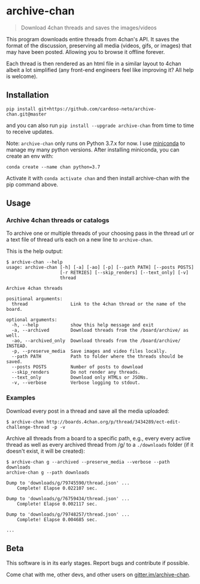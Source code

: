 # archive-chan
> Download 4chan threads and saves the images/videos

This program downloads entire threads from 4chan's API.
It saves the format of the discussion, preserving all media (videos, gifs, or images) that may have been posted.
Allowing you to browse it offline forever. 

Each thread is then rendered as an html file in a similar layout to 4chan albeit a lot simplified (any front-end engineers feel like improving it? All help is welcome).

## Installation

`pip install git+https://github.com/cardoso-neto/archive-chan.git@master`

and you can also run `pip install --upgrade archive-chan` from time to time to receive updates.

Note:
`archive-chan` only runs on Python 3.7.x for now.
I use [miniconda](https://docs.conda.io/projects/conda/en/latest/user-guide/install/linux.html) to manage my many python versions.
After installing miniconda, you can create an env with:

`conda create --name chan python=3.7`

Activate it with `conda activate chan` and then install archive-chan with the pip command above.

## Usage

### Archive 4chan threads or catalogs

To archive one or multiple threads of your choosing pass in the thread url or a text file of thread urls each on a new line to `archive-chan`.

This is the help output:
```
$ archive-chan --help
usage: archive-chan [-h] [-a] [-ao] [-p] [--path PATH] [--posts POSTS]
                    [-r RETRIES] [--skip_renders] [--text_only] [-v]
                    thread

Archive 4chan threads

positional arguments:
  thread                Link to the 4chan thread or the name of the board.

optional arguments:
  -h, --help            show this help message and exit
  -a, --archived        Download threads from the /board/archive/ as well.
  -ao, --archived_only  Download threads from the /board/archive/ INSTEAD.
  -p, --preserve_media  Save images and video files locally.
  --path PATH           Path to folder where the threads should be saved.
  --posts POSTS         Number of posts to download
  --skip_renders        Do not render any threads.
  --text_only           Download only HTMLs or JSONs.
  -v, --verbose         Verbose logging to stdout.
```

### Examples

Download every post in a thread and save all the media uploaded:
```
$ archive-chan http://boards.4chan.org/p/thread/3434289/ect-edit-challenge-thread -p -v
```

Archive all threads from a board to a specific path, e.g., every every active thread as well as every archived thread from /g/ to a `./downloads` folder (if it doesn't exist, it will be created):
```
$ archive-chan g --archived --preserve_media --verbose --path downloads
archive-chan g --path downloads

Dump to 'downloads/g/79745590/thread.json' ...
    Complete! Elapse 0.022107 sec.

Dump to 'downloads/g/76759434/thread.json' ...
    Complete! Elapse 0.002117 sec.

Dump to 'downloads/g/79748257/thread.json' ...
    Complete! Elapse 0.004685 sec.

...
```

## Beta

This software is in its early stages.
Report bugs and contribute if possible.

Come chat with me, other devs, and other users on [gitter.im/archive-chan](https://gitter.im/archive-chan/).
